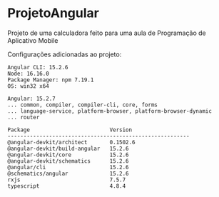 # ProjetoAngular
Projeto de uma calculadora feito para uma aula de Programação de Aplicativo Mobile



Configurações adicionadas ao projeto:

    Angular CLI: 15.2.6
    Node: 16.16.0
    Package Manager: npm 7.19.1
    OS: win32 x64

    Angular: 15.2.7
    ... common, compiler, compiler-cli, core, forms
    ... language-service, platform-browser, platform-browser-dynamic
    ... router

    Package                         Version
    ---------------------------------------------------------
    @angular-devkit/architect       0.1502.6
    @angular-devkit/build-angular   15.2.6
    @angular-devkit/core            15.2.6
    @angular-devkit/schematics      15.2.6
    @angular/cli                    15.2.6
    @schematics/angular             15.2.6
    rxjs                            7.5.7
    typescript                      4.8.4
